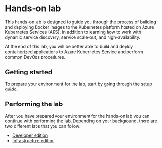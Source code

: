 # Hands-on lab

This hands-on lab is designed to guide you through the process of building and deploying Docker images to the Kubernetes platform hosted on Azure Kubernetes Services (AKS), in addition to learning how to work with dynamic service discovery, service scale-out, and high-availability.

At the end of this lab, you will be better able to build and deploy containerized applications to Azure Kubernetes Service and perform common DevOps procedures.

## Getting started

To prepare your environment for the lab, start by going through the [setup guide](setup-guide.md).

## Performing the lab

After you have prepared your environment for the hands-on lab you can continue
with performing the lab. Depending on your background, there are two different labs that you can follow:

* [Developer edition](1a-developer-lab.md)
* [Infrastructure edition](1b-infrastructure-lab.md)
